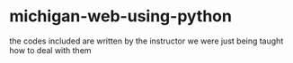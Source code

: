 # michigan-web-using-python

the codes included are written by the instructor we were just being taught how to deal with them 
